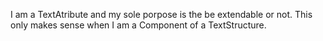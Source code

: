 I am a TextAtribute and my sole porpose is the be extendable or not. This only makes sense when I am a Component of a TextStructure.
